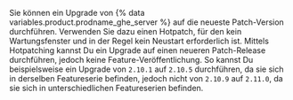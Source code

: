 Sie können ein Upgrade von {% data variables.product.prodname_ghe_server %} auf die neueste Patch-Version durchführen. Verwenden Sie dazu einen Hotpatch, für den kein Wartungsfenster und in der Regel kein Neustart erforderlich ist. Mittels Hotpatching kannst Du ein Upgrade auf einen neueren Patch-Release durchführen, jedoch keine Feature-Veröffentlichung. So kannst Du beispielsweise ein Upgrade von `2.10.1` auf `2.10.5` durchführen, da sie sich in derselben Featureserie befinden, jedoch nicht von `2.10.9` auf `2.11.0`, da sie sich in unterschiedlichen Featureserien befinden.
